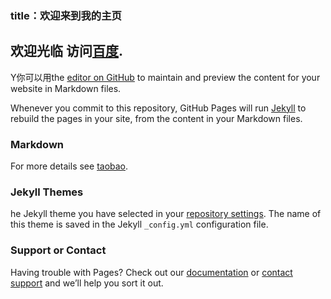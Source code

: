 ### title：欢迎来到我的主页
## 欢迎光临 访问[百度](https://baidu.com/).


Y你可以用the [editor on GitHub](https://github.com/v587wang/v587wang.github.io/edit/main/index.md) to maintain and preview the content for your website in Markdown files.

Whenever you commit to this repository, GitHub Pages will run [Jekyll](https://jekyllrb.com/) to rebuild the pages in your site, from the content in your Markdown files.

### Markdown





For more details see [taobao](http://18ka.net/details/37486A23).

### Jekyll Themes

he Jekyll theme you have selected in your [repository settings](https://github.com/v587wang/v587wang.github.io/settings/pages). The name of this theme is saved in the Jekyll `_config.yml` configuration file.

### Support or Contact

Having trouble with Pages? Check out our [documentation](https://docs.github.com/categories/github-pages-basics/) or [contact support](https://support.github.com/contact) and we’ll help you sort it out.
